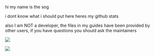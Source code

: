 hi my name is the sog

i dont know what i should put here heres my github stats

also I am NOT a developer, the files in my guides have been provided by other users, if you have questions you should ask the maintainers

<picture>
  <source
    srcset="https://github-readme-stats.vercel.app/api?username=n00b69&show_icons=true&theme=radical"
    media="(prefers-color-scheme: dark)"
  />
    <source
    srcset="https://github-readme-stats.vercel.app/api?username=n00b69&show_icons=true"
    media="(prefers-color-scheme: light), (prefers-color-scheme: no-preference)"
  />
  <img src="https://github-readme-stats.vercel.app/api?username=n00b69&show_icons=true" />
</picture>

![](https://komarev.com/ghpvc/?username=n00b69)

<!--
**n00b69/n00b69** is a ✨ _special_ ✨ repository because its `README.md` (this file) appears on your GitHub profile.

Here are some ideas to get you started:

- 🔭 I’m currently working on ...
- 🌱 I’m currently learning ...
- 👯 I’m looking to collaborate on ...
- 🤔 I’m looking for help with ...
- 💬 Ask me about ...
- 📫 How to reach me: ...
- 😄 Pronouns: ...
- ⚡ Fun fact: ...
-->
